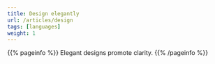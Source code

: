 ```yaml
---
title: Design elegantly
url: /articles/design
tags: [languages]
weight: 1
---
```


{{% pageinfo %}}
Elegant designs promote clarity.
{{% /pageinfo %}}
